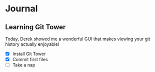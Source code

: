 # Journal

## Learning Git Tower

Today, Derek showed me a wonderful GUI that makes viewing your git history actually enjoyable!

- [x] Install Git Tower
- [x] Commit first files
- [ ] Take a nap